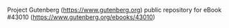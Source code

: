 Project Gutenberg (https://www.gutenberg.org) public repository for eBook #43010 (https://www.gutenberg.org/ebooks/43010)
